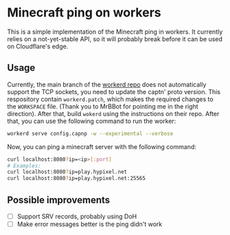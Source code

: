 # Minecraft ping on workers

This is a simple implementation of the Minecraft ping in workers. It currently relies on a not-yet-stable API, so it will probably break before it can be used on Cloudflare's edge.

## Usage

Currently, the main branch of the [workerd repo](https://github.com/cloudflare/workerd) does not automatically support the TCP sockets, you need to update the captn' proto version. This respository contain `workerd.patch`, which makes the required changes to the `WORKSPACE` file. (Thank you to MrBBot for pointing me in the right direction). After that, build `wokerd` using the instructions on their repo. After that, you can use the following command to run the worker:

```bash
workerd serve config.capnp -w --experimental --verbose
```

Now, you can ping a minecraft server with the following command:

```bash
curl localhost:8080?ip=<ip>[:port]
# Examples:
curl localhost:8080?ip=play.hypixel.net
curl localhost:8080?ip=play.hypixel.net:25565
```

## Possible improvements

- [ ] Support SRV records, probably using DoH
- [ ] Make error messages better is the ping didn't work
